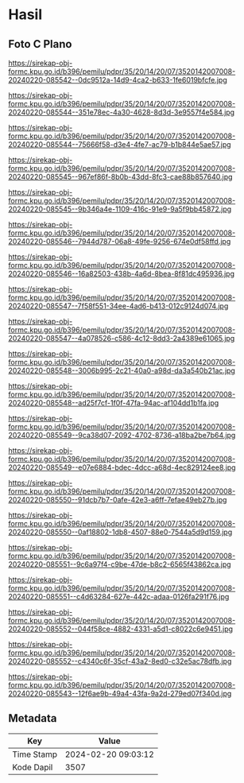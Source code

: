 # Hasil

## Foto C Plano

https://sirekap-obj-formc.kpu.go.id/b396/pemilu/pdpr/35/20/14/20/07/3520142007008-20240220-085542--0dc9512a-14d9-4ca2-b633-1fe6019bfcfe.jpg

https://sirekap-obj-formc.kpu.go.id/b396/pemilu/pdpr/35/20/14/20/07/3520142007008-20240220-085544--351e78ec-4a30-4628-8d3d-3e9557f4e584.jpg

https://sirekap-obj-formc.kpu.go.id/b396/pemilu/pdpr/35/20/14/20/07/3520142007008-20240220-085544--75666f58-d3e4-4fe7-ac79-b1b844e5ae57.jpg

https://sirekap-obj-formc.kpu.go.id/b396/pemilu/pdpr/35/20/14/20/07/3520142007008-20240220-085545--967ef86f-8b0b-43dd-8fc3-cae88b857640.jpg

https://sirekap-obj-formc.kpu.go.id/b396/pemilu/pdpr/35/20/14/20/07/3520142007008-20240220-085545--9b346a4e-1109-416c-91e9-9a5f9bb45872.jpg

https://sirekap-obj-formc.kpu.go.id/b396/pemilu/pdpr/35/20/14/20/07/3520142007008-20240220-085546--7944d787-06a8-49fe-9256-674e0df58ffd.jpg

https://sirekap-obj-formc.kpu.go.id/b396/pemilu/pdpr/35/20/14/20/07/3520142007008-20240220-085546--16a82503-438b-4a6d-8bea-8f81dc495936.jpg

https://sirekap-obj-formc.kpu.go.id/b396/pemilu/pdpr/35/20/14/20/07/3520142007008-20240220-085547--7f58f551-34ee-4ad6-b413-012c9124d074.jpg

https://sirekap-obj-formc.kpu.go.id/b396/pemilu/pdpr/35/20/14/20/07/3520142007008-20240220-085547--4a078526-c586-4c12-8dd3-2a4389e61065.jpg

https://sirekap-obj-formc.kpu.go.id/b396/pemilu/pdpr/35/20/14/20/07/3520142007008-20240220-085548--3006b995-2c21-40a0-a98d-da3a540b21ac.jpg

https://sirekap-obj-formc.kpu.go.id/b396/pemilu/pdpr/35/20/14/20/07/3520142007008-20240220-085548--ad25f7cf-1f0f-47fa-94ac-af104dd1b1fa.jpg

https://sirekap-obj-formc.kpu.go.id/b396/pemilu/pdpr/35/20/14/20/07/3520142007008-20240220-085549--9ca38d07-2092-4702-8736-a18ba2be7b64.jpg

https://sirekap-obj-formc.kpu.go.id/b396/pemilu/pdpr/35/20/14/20/07/3520142007008-20240220-085549--e07e6884-bdec-4dcc-a68d-4ec829124ee8.jpg

https://sirekap-obj-formc.kpu.go.id/b396/pemilu/pdpr/35/20/14/20/07/3520142007008-20240220-085550--91dcb7b7-0afe-42e3-a6ff-7efae49eb27b.jpg

https://sirekap-obj-formc.kpu.go.id/b396/pemilu/pdpr/35/20/14/20/07/3520142007008-20240220-085550--0af18802-1db8-4507-88e0-7544a5d9d159.jpg

https://sirekap-obj-formc.kpu.go.id/b396/pemilu/pdpr/35/20/14/20/07/3520142007008-20240220-085551--9c6a97f4-c9be-47de-b8c2-6565f43862ca.jpg

https://sirekap-obj-formc.kpu.go.id/b396/pemilu/pdpr/35/20/14/20/07/3520142007008-20240220-085551--c4d63284-627e-442c-adaa-0126fa291f76.jpg

https://sirekap-obj-formc.kpu.go.id/b396/pemilu/pdpr/35/20/14/20/07/3520142007008-20240220-085552--044f58ce-4882-4331-a5d1-c8022c6e9451.jpg

https://sirekap-obj-formc.kpu.go.id/b396/pemilu/pdpr/35/20/14/20/07/3520142007008-20240220-085552--c4340c6f-35cf-43a2-8ed0-c32e5ac78dfb.jpg

https://sirekap-obj-formc.kpu.go.id/b396/pemilu/pdpr/35/20/14/20/07/3520142007008-20240220-085543--12f6ae9b-49a4-43fa-9a2d-279ed07f340d.jpg


## Metadata

| Key        | Value               |
| ---------- | ------------------- |
| Time Stamp | 2024-02-20 09:03:12 |
| Kode Dapil | 3507                |



